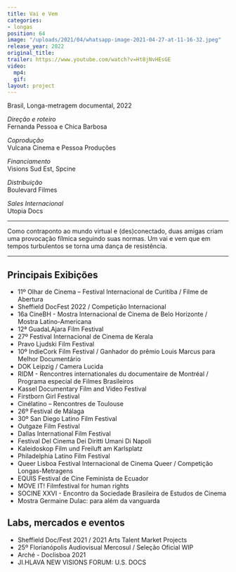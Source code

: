 ```yaml
---
title: Vai e Vem
categories:
- longas
position: 64
image: "/uploads/2021/04/whatsapp-image-2021-04-27-at-11-16-32.jpeg"
release_year: 2022
original_title: 
trailer: https://www.youtube.com/watch?v=Ht8jNvHEsGE
video:
  mp4: 
  gif: 
layout: project
---
```


Brasil, Longa-metragem documental, 2022

_Direção e roteiro_  
Fernanda Pessoa e Chica Barbosa

_Coprodução_  
Vulcana Cinema e Pessoa Produções

_Financiamento_  
Visions Sud Est, Spcine

_Distribuição_  
Boulevard Filmes

_Sales Internacional_  
Utopia Docs

***

Como contraponto ao mundo virtual e (des)conectado, duas amigas criam uma provocação fílmica seguindo suas normas. Um vai e vem que em tempos turbulentos se torna uma dança de resistência.

***

## Principais Exibições

* 11º Olhar de Cinema – Festival Internacional de Curitiba / Filme de Abertura
* Sheffield DocFest 2022 / Competição Internacional
* 16a CineBH - Mostra Internacional de Cinema de Belo Horizonte / Mostra Latino-Americana
* 12ª GuadaLAjara Film Festival
* 27º Festival Internacional de Cinema de Kerala
* Pravo Ljudski Film Festival
* 10º IndieCork Film Festival / Ganhador do prêmio Louis Marcus para Melhor Documentário
* DOK Leipzig / Camera Lucida
* RIDM - Rencontres internationales du documentaire de Montréal / Programa especial de Filmes Brasileiros
* Kassel Documentary Film and Video Festival
* Firstborn Girl Festival
* Cinélatino – Rencontres de Toulouse
* 26º Festival de Málaga
* 30º San Diego Latino Film Festival
* Outgaze Film Festival
* Dallas International Film Festival
* Festival Del Cinema Dei Diritti Umani Di Napoli
* Kaleidoskop Film und Freiluft am Karlsplatz
* Philadelphia Latino Film Festival
* Queer Lisboa Festival Internacional de Cinema Queer / Competição Longas-Metragens
* EQUIS Festival de Cine Feminista de Ecuador
* MOVE IT! Filmfestival for human rights
* SOCINE XXVI - Encontro da Sociedade Brasileira de Estudos de Cinema
* Mostra Germaine Dulac: para além da vanguarda

## Labs, mercados e eventos

* Sheffield Doc/Fest 2021 / 2021 Arts Talent Market Projects
* 25º Florianópolis Audiovisual Mercosul / Seleção Oficial WIP
* Arché - Doclisboa 2021
* JI.HLAVA NEW VISIONS FORUM: U.S. DOCS